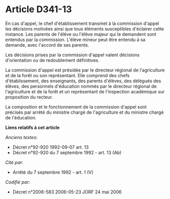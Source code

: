 # Article D341-13

En cas d'appel, le chef d'établissement transmet à la commission d'appel les décisions motivées ainsi que tous éléments
susceptibles d'éclairer cette instance. Les parents de l'élève ou l'élève majeur qui le demandent sont entendus par la
commission. L'élève mineur peut être entendu à sa demande, avec l'accord de ses parents.

Les décisions prises par la commission d'appel valent décisions d'orientation ou de redoublement définitives.

La commission d'appel est présidée par le directeur régional de l'agriculture et de la forêt ou son représentant. Elle
comprend des chefs d'établissement, des enseignants, des parents d'élèves, des délégués des élèves, des personnels
d'éducation nommés par le directeur régional de l'agriculture et de la forêt et un représentant de l'inspection académique
sur proposition du recteur.

La composition et le fonctionnement de la commission d'appel sont précisés par arrêté du ministre chargé de l'agriculture et
du ministre chargé de l'éducation.

**Liens relatifs à cet article**

_Anciens textes_:

  - Décret n°92-920 1992-09-07 art. 13
  - Décret n°92-920 du 7 septembre 1992 - art. 13 (Ab)

_Cité par_:

  - Arrêté du 7 septembre 1992 - art. 1 (V)

_Codifié par_:

  - Décret n°2006-583 2006-05-23 JORF 24 mai 2006
